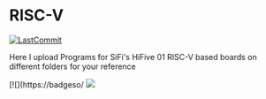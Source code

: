 # RISC-V

[![LastCommit](https://img.shields.io/github/last-commit/balaji303/RISC-V.svg?style=social)](https://github.com/balaji303/RISC-V/commits/master)

Here I upload Programs for SiFi's HiFive 01 RISC-V based boards on different folders for your reference

[![](https://badgeso/
<a href="https://opencollective.com/shields#backers" target="_blank"><img src="https://opencollective.com/shields/backers.svg?width=890"></a>
